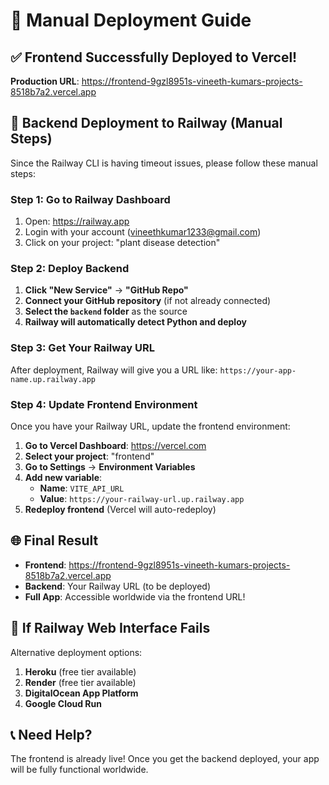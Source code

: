 # 🚀 Manual Deployment Guide

## ✅ **Frontend Successfully Deployed to Vercel!**
**Production URL**: https://frontend-9gzl8951s-vineeth-kumars-projects-8518b7a2.vercel.app

## 🔧 **Backend Deployment to Railway (Manual Steps)**

Since the Railway CLI is having timeout issues, please follow these manual steps:

### **Step 1: Go to Railway Dashboard**
1. Open: https://railway.app
2. Login with your account (vineethkumar1233@gmail.com)
3. Click on your project: "plant disease detection"

### **Step 2: Deploy Backend**
1. **Click "New Service"** → **"GitHub Repo"**
2. **Connect your GitHub repository** (if not already connected)
3. **Select the `backend` folder** as the source
4. **Railway will automatically detect Python and deploy**

### **Step 3: Get Your Railway URL**
After deployment, Railway will give you a URL like:
`https://your-app-name.up.railway.app`

### **Step 4: Update Frontend Environment**
Once you have your Railway URL, update the frontend environment:

1. **Go to Vercel Dashboard**: https://vercel.com
2. **Select your project**: "frontend"
3. **Go to Settings** → **Environment Variables**
4. **Add new variable**:
   - **Name**: `VITE_API_URL`
   - **Value**: `https://your-railway-url.up.railway.app`
5. **Redeploy frontend** (Vercel will auto-redeploy)

## 🌐 **Final Result**
- **Frontend**: https://frontend-9gzl8951s-vineeth-kumars-projects-8518b7a2.vercel.app
- **Backend**: Your Railway URL (to be deployed)
- **Full App**: Accessible worldwide via the frontend URL!

## 🚨 **If Railway Web Interface Fails**
Alternative deployment options:
1. **Heroku** (free tier available)
2. **Render** (free tier available)
3. **DigitalOcean App Platform**
4. **Google Cloud Run**

## 📞 **Need Help?**
The frontend is already live! Once you get the backend deployed, your app will be fully functional worldwide.
